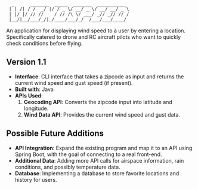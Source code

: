 ```
  _      _______  _____  _______  ___________ 
 | | /| / /  _/ |/ / _ \/ __/ _ \/ __/ __/ _ \
 | |/ |/ // //    / // /\ \/ ___/ _// _// // /
 |__/|__/___/_/|_/____/___/_/  /___/___/____/
``` 

An application for displaying wind speed to a user by entering a location.  
Specifically catered to drone and RC aircraft pilots who want to quickly check conditions before flying.

## Version 1.1

- **Interface**: CLI interface that takes a zipcode as input and returns the current wind speed and gust speed (if present).
- **Built with**: Java
- **APIs Used**:  
    1. **Geocoding API**: Converts the zipcode input into latitude and longitude.  
    2. **Wind Data API**: Provides the current wind speed and gust data.

## Possible Future Additions

- **API Integration**: Expand the existing program and map it to an API using Spring Boot, with the goal of connecting to a real front-end.
- **Additional Data**: Adding more API calls for airspace information, rain conditions, and possibly temperature data.
- **Database**: Implementing a database to store favorite locations and history for users.
